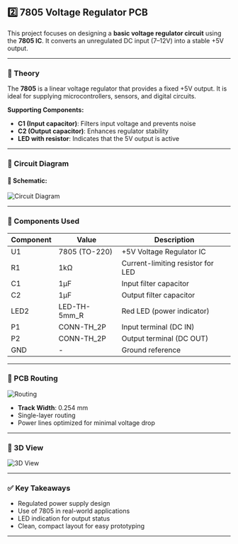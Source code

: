 ## 2️⃣ 7805 Voltage Regulator PCB

This project focuses on designing a **basic voltage regulator circuit** using the **7805 IC**. It converts an unregulated DC input (7–12V) into a stable +5V output.

---

### 📘 Theory

The **7805** is a linear voltage regulator that provides a fixed +5V output. It is ideal for supplying microcontrollers, sensors, and digital circuits.

**Supporting Components:**
- **C1 (Input capacitor)**: Filters input voltage and prevents noise
- **C2 (Output capacitor)**: Enhances regulator stability
- **LED with resistor**: Indicates that the 5V output is active

---

### 🧩 Circuit Diagram

#### 🔌 Schematic:

![Circuit Diagram](https://github.com/user-attachments/assets/5a415eb9-4b11-4f59-9394-d5f0a908eb72)

---

### 🧾 Components Used

| Component | Value         | Description                            |
|----------|---------------|----------------------------------------|
| U1       | 7805 (TO-220) | +5V Voltage Regulator IC               |
| R1       | 1kΩ           | Current-limiting resistor for LED      |
| C1       | 1µF           | Input filter capacitor                 |
| C2       | 1µF           | Output filter capacitor                |
| LED2     | LED-TH-5mm_R  | Red LED (power indicator)              |
| P1       | CONN-TH_2P    | Input terminal (DC IN)                 |
| P2       | CONN-TH_2P    | Output terminal (DC OUT)               |
| GND      | -             | Ground reference                       |

---

### 🧭 PCB Routing

![Routing](https://github.com/user-attachments/assets/d2a60a6c-a8cf-4cd3-bd2b-624b448053b0)

- **Track Width**: 0.254 mm  
- Single-layer routing  
- Power lines optimized for minimal voltage drop

---

### 🧱 3D View

![3D View](https://github.com/user-attachments/assets/589f915c-89cd-44aa-a93e-299ffc4fdd01)

---

### ✅ Key Takeaways

- Regulated power supply design  
- Use of 7805 in real-world applications  
- LED indication for output status  
- Clean, compact layout for easy prototyping

---
